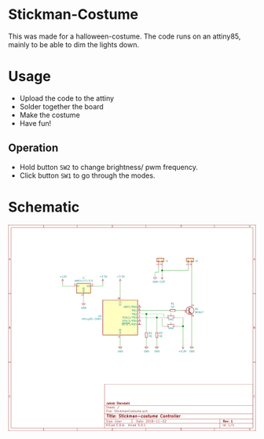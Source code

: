 # Stickman-Costume
This was made for a halloween-costume. The code runs on an attiny85, mainly to be able to dim the lights down.

# Usage
- Upload the code to the attiny
- Solder together the board
- Make the costume
- Have fun!
## Operation
- Hold button `SW2` to change brightness/ pwm frequency.
- Click button `SW1` to go through the modes.

# Schematic
![Schematic](https://raw.githubusercontent.com/JakobST1n/Stickman-Costume/master/StickmanCostume.png)
